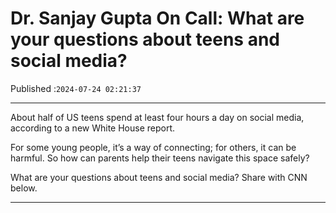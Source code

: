 # Dr. Sanjay Gupta On Call: What are your questions about teens and social media?

Published :`2024-07-24 02:21:37`

---

About half of US teens spend at least four hours a day on social media, according to a new White House report.

For some young people, it’s a way of connecting; for others, it can be harmful. So how can parents help their teens navigate this space safely?

What are your questions about teens and social media? Share with CNN below.

---

